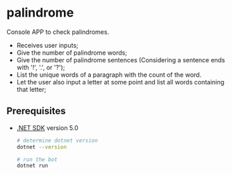 # palindrome

Console APP to check palindromes.

* Receives user inputs;
* Give the number of palindrome words;
* Give the number of palindrome sentences (Considering a sentence ends with  '!', '.', or '?');
* List the unique words of a paragraph with the count of the word.
* Let the user also input a letter at some point and list all words containing that letter;


## Prerequisites

- [.NET SDK](https://dotnet.microsoft.com/en-us/download/visual-studio-sdks) version 5.0

  ```bash
  # determine dotnet version
  dotnet --version
  ```
  
  ```bash
  # run the bot
  dotnet run
  ```
